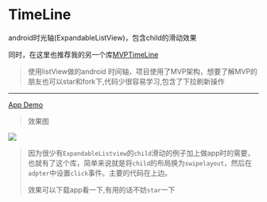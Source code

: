 # TimeLine
android时光轴(ExpandableListView)，包含child的滑动效果

同时，在这里也推荐我的另一个库[MVPTimeLine](https://github.com/vienan/MVPTimeLine)

>使用listView做的android 时间轴，项目使用了MVP架构，想要了解MVP的朋友也可以star和fork下,代码少很容易学习,包含了下拉刷新操作

----------

[App Demo](https://github.com/vienan/TimeLine/blob/master/apk/timeline.apk)

>效果图

![](https://github.com/vienan/TimeLine/blob/master/screenshot/screenshot.gif)

> 因为很少有`ExpandableListview`的`child`滑动的例子加上做app时的需要，也就有了这个库，简单来说就是将`child`的布局换为`swipelayout`，然后在`adpter`中设置`click`事件。主要的代码在上边。
> 
> 效果可以下载app看一下,有用的话不妨`star`一下

